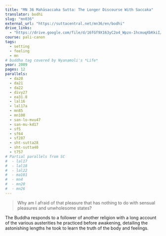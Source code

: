 ```yaml
---
title: "MN 36 Mahāsaccaka Sutta: The Longer Discourse With Saccaka"
translator: bodhi
slug: "mn036"
external_url: "https://suttacentral.net/mn36/en/bodhi"
drive_links:
  - "https://drive.google.com/file/d/16fGf9X163yC2o4_Wpzn-1hcmuqXbKkiI/view?usp=drivesdk"
course: pali-canon
tags:
  - setting
  - feeling
  - mn
# buddha tag covered by Nyanamoli's *Life*
year: 2009
pages: 12
parallels:
  - da20
  - da21
  - da22
  - divy27
  - ea31.8
  - lal16
  - lal17a
  - mn85
  - mn100
  - san-lo-mvu47
  - san-mu-kd17
  - sf5
  - sf64
  - sf287
  - sht-sutta28
  - sht-sutta40
  - t757
# Partial parallels from SC
#  - lal17
#  - lal18
#  - lal22
#  - ma101
#  - mn4
#  - mn20
#  - mn26
---
```


> Why am I afraid of that pleasure that has nothing to do with sensual pleasures and unwholesome states?

The Buddha responds to a follower of another religion with a long account of the various austerities he practiced before awakening, detailing the astonishing lengths he took to learn the truth of the body and feelings.
